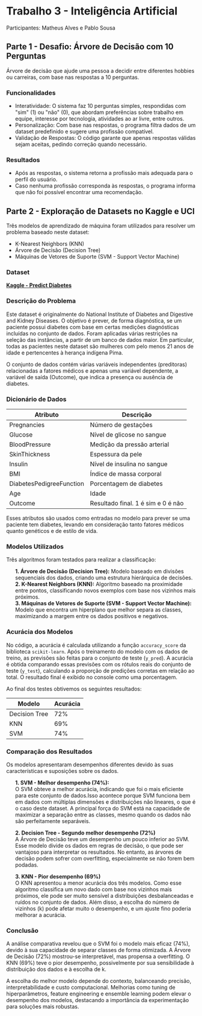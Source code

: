 # Trabalho 3 - Inteligência Artificial

Participantes: Matheus Alves e Pablo Sousa

## Parte 1 - Desafio: Árvore de Decisão com 10 Perguntas

Árvore de decisão que ajude uma pessoa a decidir entre diferentes hobbies ou carreiras, com base nas respostas a 10 perguntas.

### Funcionalidades

<ul>
  <li>Interatividade: O sistema faz 10 perguntas simples, respondidas com "sim" (1) ou "não" (0), que abordam preferências sobre trabalho em equipe, interesse por tecnologia, atividades ao ar livre, entre outros.</li>
  <li>Personalização: Com base nas respostas, o programa filtra dados de um dataset predefinido e sugere uma profissão compatível.</li>
  <li>Validação de Respostas: O código garante que apenas respostas válidas sejam aceitas, pedindo correção quando necessário.</li>
</ul>

### Resultados

<ul>
  <li>Após as respostas, o sistema retorna a profissão mais adequada para o perfil do usuário.
</li>
  <li>Caso nenhuma profissão corresponda às respostas, o programa informa que não foi possível encontrar uma recomendação.</li>
</ul>

## Parte 2 - Exploração de Datasets no Kaggle e UCI

Três modelos de aprendizado de máquina foram utilizados para resolver um problema baseado neste dataset:

<ul>
<li>K-Nearest Neighbors (KNN)</li>
<li>Árvore de Decisão (Decision Tree)</li>
<li>Máquinas de Vetores de Suporte (SVM - Support Vector Machine)</li>
</ul>

 ### Dataset

 [**Kaggle - Predict Diabetes**](https://www.kaggle.com/datasets/whenamancodes/predict-diabities)

 ### Descrição do Problema
 Este dataset é originalmente do National Institute of Diabetes and Digestive and Kidney Diseases. O objetivo é prever, de forma diagnóstica, se um paciente possui diabetes com base em certas medições diagnósticas incluídas no conjunto de dados. Foram aplicadas várias restrições na seleção das instâncias, a partir de um banco de dados maior. Em particular, todas as pacientes neste dataset são mulheres com pelo menos 21 anos de idade e pertencentes à herança indígena Pima.

O conjunto de dados contém várias variáveis independentes (preditoras) relacionadas a fatores médicos e apenas uma variável dependente, a variável de saída (Outcome), que indica a presença ou ausência de diabetes.

### Dicionário de Dados

| Atributo                 | Descrição                          |
|--------------------------|------------------------------------|
| Pregnancies              | Número de gestações                |
| Glucose                  | Nível de glicose no sangue         |
| BloodPressure            | Medição da pressão arterial        |
| SkinThickness            | Espessura da pele                  |
| Insulin                  | Nível de insulina no sangue        |
| BMI                      | Índice de massa corporal           |
| DiabetesPedigreeFunction | Porcentagem de diabetes            |
| Age                      | Idade                              |
| Outcome                  | Resultado final. 1 é sim e 0 é não |

Esses atributos são usados como entradas no modelo para prever se uma paciente tem diabetes, levando em consideração tanto fatores médicos quanto genéticos e de estilo de vida.

### Modelos Utilizados
Três algoritmos foram testados para realizar a classificação:
<ul>
<li*><strong>1. Árvore de Decisão (Decision Tree):</strong> Modelo baseado em divisões sequenciais dos dados, criando uma estrutura hierárquica de decisões.</li><br>
<li*><strong>2. K-Nearest Neighbors (KNN):</strong> Algoritmo baseado na proximidade entre pontos, classificando novos exemplos com base nos vizinhos mais próximos.</li*><br>
<li*><strong>3. Máquinas de Vetores de Suporte (SVM - Support Vector Machine):</strong> Modelo que encontra um hiperplano que melhor separa as classes, maximizando a margem entre os dados positivos e negativos.</li>
</ul>

### Acurácia dos Modelos
No código, a acurácia é calculada utilizando a função `accuracy_score` da biblioteca `scikit-learn`. Após o treinamento do modelo com os dados de treino, as previsões são feitas para o conjunto de teste (`y_pred`). A acurácia é obtida comparando essas previsões com os rótulos reais do conjunto de teste (`y_test`), calculando a proporção de predições corretas em relação ao total. O resultado final é exibido no console como uma porcentagem.

Ao final dos testes obtivemos os seguintes resultados:


| Modelo                   | Acurácia                           |
|--------------------------|------------------------------------|
| Decision Tree            | 72%                                |
| KNN                      | 69%                                |
| SVM                      | 74%                                |

### Comparação dos Resultados
Os modelos apresentaram desempenhos diferentes devido às suas características e suposições sobre os dados.
<ul>
<strong>1. SVM - Melhor desempenho (74%):</strong><br>
O SVM obteve a melhor acurácia, indicando que foi o mais eficiente para este conjunto de dados.Isso acontece porque SVM funciona bem em dados com múltiplas dimensões e distribuições não lineares, o que é o caso deste dataset. A principal força do SVM está na capacidade de maximizar a separação entre as classes, mesmo quando os dados não são perfeitamente separáveis.
</ul>
<ul>
<strong>2. Decision Tree - Segundo melhor desempenho (72%)</strong><br>
A Árvore de Decisão teve um desempenho um pouco inferior ao SVM.
Esse modelo divide os dados em regras de decisão, o que pode ser vantajoso para interpretar os resultados.
No entanto, as árvores de decisão podem sofrer com overfitting, especialmente se não forem bem podadas.
</ul>
<ul>
<strong>3. KNN - Pior desempenho (69%)</strong><br>
O KNN apresentou a menor acurácia dos três modelos.
Como esse algoritmo classifica um novo dado com base nos vizinhos mais próximos, ele pode ser muito sensível a distribuições desbalanceadas e ruídos no conjunto de dados.
Além disso, a escolha do número de vizinhos (k) pode afetar muito o desempenho, e um ajuste fino poderia melhorar a acurácia.
</ul>

### Conclusão
A análise comparativa revelou que o SVM foi o modelo mais eficaz (74%), devido à sua capacidade de separar classes de forma otimizada. A Árvore de Decisão (72%) mostrou-se interpretável, mas propensa a overfitting. O KNN (69%) teve o pior desempenho, possivelmente por sua sensibilidade à distribuição dos dados e à escolha de k.

A escolha do melhor modelo depende do contexto, balanceando precisão, interpretabilidade e custo computacional. Melhorias como tuning de hiperparâmetros, feature engineering e ensemble learning podem elevar o desempenho dos modelos, destacando a importância da experimentação para soluções mais robustas.
